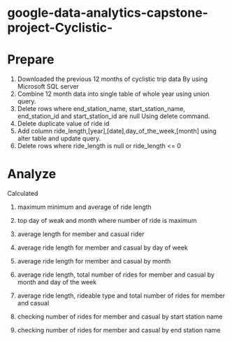 # google-data-analytics-capstone-project-Cyclistic-
# Prepare
1)	 Downloaded the previous 12 months of cyclistic trip data
By using Microsoft SQL server
2)   Combine 12 month data into single table of whole year using union query.
3)   Delete rows where end_station_name, start_station_name, end_station_id and start_station_id are null Using delete command. 
4)   Delete duplicate value of ride id
5)   Add column ride_length,[year],[date],day_of_the_week,[month] using alter table and update query.
6)    Delete rows where ride_length is null or ride_length <= 0

# Analyze
Calculated

1)	 maximum minimum and average of ride length

2)	 top day of weak and month where number of ride is maximum

3)	 average length for member and casual rider

4)	 average ride length for member and casual by day of week

5)	average ride length for member and casual by month

6)	average ride length, total number of rides for member and casual by month and day of the week

7)	average ride length, rideable type and total number of rides for member and casual

8)	checking number of rides for member and casual by start station name

9)	checking number of rides for member and casual by end station name
